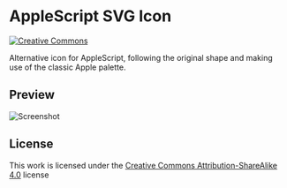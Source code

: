 # AppleScript SVG Icon

[![Creative Commons](https://img.shields.io/badge/license-CC--BY--SA%204.0-orange.svg?style=flat-square)](http://creativecommons.org/licenses/by-sa/4.0/)

Alternative icon for AppleScript, following the original shape and making use of the classic Apple palette.

## Preview

![Screenshot](https://raw.githubusercontent.com/idleberg/applescript-svg-icon/master/images/applescript.png)

## License

This work is licensed under the [Creative Commons Attribution-ShareAlike 4.0](https://creativecommons.org/licenses/by-sa/4.0/) license